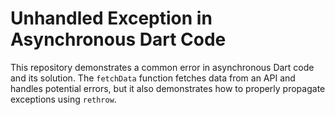 # Unhandled Exception in Asynchronous Dart Code

This repository demonstrates a common error in asynchronous Dart code and its solution. The `fetchData` function fetches data from an API and handles potential errors, but it also demonstrates how to properly propagate exceptions using `rethrow`.